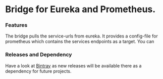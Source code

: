 # Bridge for Eureka and Prometheus.

### Features
The bridge pulls the service-urls from eureka. 
It provides a config-file for prometheus which contains the services endpoints as a target.
You can

### Releases and Dependency

Have a look at [Bintray](https://bintray.com/silasmahler/eureka-prometheus-bridge/eureka-prometheus-bridge/0.0.1)
as new releases will be available there as a dependency for future projects.
